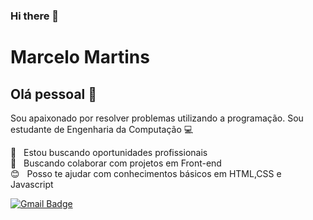 ### Hi there 👋


# Marcelo Martins

## Olá pessoal 👋
Sou apaixonado por resolver problemas utilizando a programação.
Sou estudante de Engenharia da Computação :computer:

 :rocket:  &nbsp; Estou buscando oportunidades profissionais
 <br/> :purple_heart: &nbsp; Buscando colaborar com projetos em Front-end
 <br/> :blush: &nbsp; Posso te ajudar com conhecimentos básicos em HTML,CSS e Javascript
 

[![Gmail Badge](https://img.shields.io/badge/-m.martinsx@gmail.com-c14438?style=flat-square&logo=Gmail&logoColor=white&link=mailto:m.martinsx@gmail.com)](mailto:m.martinsx@gmail.com)
